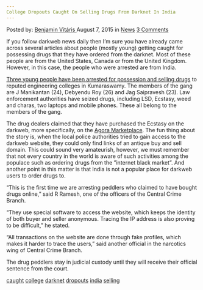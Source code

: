 ```yaml
---
College Dropouts Caught On Selling Drugs From Darknet In India
---
```

<article class="post-listing post-11210 post type-post status-publish format-standard hentry category-news tag-caught tag-college tag-darknet tag-dropouts tag-india tag-selling">
<div class="post-inner">
<span>Posted by: <a href="https://www.deepdotweb.com/author/benjaminvi/" title="">Benjamin Vitáris </a></span>
<span>August 7, 2015</span>
<span>in <a href="https://www.deepdotweb.com/category/news/" rel="category tag">News</a></span>
<span><a href="https://www.deepdotweb.com/2015/08/07/college-dropouts-caught-on-selling-drugs-from-darknet-in-india/#comments">3 Comments</a></span>


<p>If you follow darkweb news daily then I’m sure you have already came across several articles about people (mostly young) getting caught for possessing drugs that they have ordered from the darknet. Most of these people are from the United States, Canada or from the United Kingdom. However, in this case, the people who were arrested are from India.</p>
<p><a href="http://timesofindia.indiatimes.com/city/bengaluru/Peddlers-procure-narcotics-from-darknet/articleshow/48368502.cms">Three young people have been arrested for possession and selling drugs</a> to reputed engineering colleges in Kumaraswamy. The members of the gang are J Manikantan (24), Debyendu Roy (26) and Jag Saipravesh (23). Law enforcement authorities have seized drugs, including LSD, Ecstasy, weed and charas, two laptops and mobile phones. These all belong to the members of the gang.</p>
<p>The drug dealers claimed that they have purchased the Ecstasy on the darkweb, more specifically, on the <a href="http://www.deepdotweb.com/marketplace-directory/listing/agora-market">Agora Marketplace</a>. The fun thing about the story is, when the local police authorities tried to gain access to the darkweb website, they could only find links of an antique buy and sell domain. This could sound very amateurish, however, we must remember that not every country in the world is aware of such activities among the populace such as ordering drugs from the ”internet black market”. And another point in this matter is that India is not a popular place for darkweb users to order drugs to.</p>
<p>&#8220;This is the first time we are arresting peddlers who claimed to have bought drugs online,&#8221; said R Ramesh, one of the officers of the Central Crime Branch.</p>
<p>&#8220;They use special software to access the website, which keeps the identity of both buyer and seller anonymous. Tracing the IP address is also proving to be difficult,&#8221; he stated.</p>
<p>&#8220;All transactions on the website are done through fake profiles, which makes it harder to trace the users,&#8221; said another official in the narcotics wing of Central Crime Branch.</p>
<p>The drug peddlers stay in judicial custody until they will receive their official sentence from the court.</p>
</div>
<a href="https://www.deepdotweb.com/tag/caught/" rel="tag">caught</a> <a href="https://www.deepdotweb.com/tag/college/" rel="tag">college</a> <a href="https://www.deepdotweb.com/tag/darknet/" rel="tag">darknet</a> <a href="https://www.deepdotweb.com/tag/dropouts/" rel="tag">dropouts</a>  <a href="https://www.deepdotweb.com/tag/india/" rel="tag">india</a> <a href="https://www.deepdotweb.com/tag/selling/" rel="tag">selling</a></span> <span style="display:none" class="updated">2015-08-07<a href="https://www.deepdotweb.com/author/benjaminvi/" title="Posts by Benjamin Vitáris" rel="author">Benjamin Vitáris</a></strong></div>
</div>
</article>


